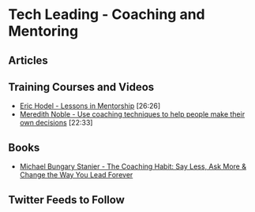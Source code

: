 # Tech Leading - Coaching and Mentoring


## Articles


## Training Courses and Videos

- [Eric Hodel - Lessons in Mentorship](https://www.youtube.com/watch?v=2uzvH2uR3-I) [26:26]
- [Meredith Noble - Use coaching techniques to help people make their own decisions](https://vimeo.com/128634479)  [22:33]

## Books
- [Michael Bungary Stanier - The Coaching Habit: Say Less, Ask More & Change the Way You Lead Forever](https://www.amazon.co.uk/gp/aw/d/B01BUIBBZI?qid=1464648063&sr=8-1-fkmr0) 


## Twitter Feeds to Follow